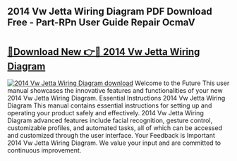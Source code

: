 ## 2014 Vw Jetta Wiring Diagram PDF Download Free - Part-RPn User Guide Repair OcmaV

# <h2><a href="http://dfjaim.blite.top/?on=2014+Vw+Jetta+Wiring+Diagram">🔗Download New 👉🔴 2014 Vw Jetta Wiring Diagram</a></h2>

[![2014 Vw Jetta Wiring Diagram download](https://i.imgur.com/lujVjoI.png)](http://dfjaim.blite.top/?on=2014+Vw+Jetta+Wiring+Diagram)
Welcome to the Future This user manual showcases the innovative features and functionalities of your new 2014 Vw Jetta Wiring Diagram. Essential Instructions 2014 Vw Jetta Wiring Diagram This manual contains essential instructions for setting up and operating your product safely and effectively. 2014 Vw Jetta Wiring Diagram advanced features include facial recognition, gesture control, customizable profiles, and automated tasks, all of which can be accessed and customized through the user interface. Your Feedback is Important 2014 Vw Jetta Wiring Diagram. We value your input and are committed to continuous improvement.
